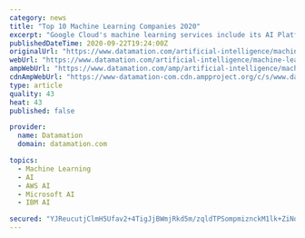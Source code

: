 ```yaml
---
category: news
title: "Top 10 Machine Learning Companies 2020"
excerpt: "Google Cloud's machine learning services include its AI Platform, Cloud AutoML, Deep Learning Containers and TensorFlow Enterprise. All these services draw of Google's expertise as one of the largest users of machine learning technology and its research ..."
publishedDateTime: 2020-09-22T19:24:00Z
originalUrl: "https://www.datamation.com/artificial-intelligence/machine-learning-companies.html"
webUrl: "https://www.datamation.com/artificial-intelligence/machine-learning-companies.html"
ampWebUrl: "https://www.datamation.com/amp/artificial-intelligence/machine-learning-companies.html"
cdnAmpWebUrl: "https://www-datamation-com.cdn.ampproject.org/c/s/www.datamation.com/amp/artificial-intelligence/machine-learning-companies.html"
type: article
quality: 43
heat: 43
published: false

provider:
  name: Datamation
  domain: datamation.com

topics:
  - Machine Learning
  - AI
  - AWS AI
  - Microsoft AI
  - IBM AI

secured: "YJReucutjClmH5Ufav2+4TigJjBWmjRkd5m/zqldTPSompmiznckM1lk+ZiNqKjU5LsDqK4mnyt1Vu7tJ5w3vpcqYL/P6tnXI420wd19P2lrsGm/lUmrAyHVrcq2l+e3B+bKNgGRFfRQ0669wjQ9BPObzRSrhekXFdt2KRkYQZzCelnqgzlOhA6QFd/fFa6qnMoE6iU1iXofaq5cpnSQG+UwuZACiyOYJNOPDTY7celPGrYvrqloV5a0oKzR9/icfj6c12tqkPEc1T9XY9whgk0LxMu6n/aNO4dDQMePu16gukhUiVePt2FUtaGbF2kM2JXv6zJr9VNK/OEN53Koe/Enyg5//yGghgV31jU4XuY=;Orr+Z7COP4LoNxN/bDKioQ=="
---
```


